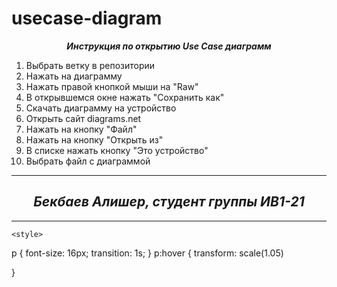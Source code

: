 # usecase-diagram
<html>
  <head>
<i><p align="center"><b>Инструкция по открытию <i>Use Case диаграмм</i> </b></p></i>
  </head>
  <body>
    <ol>
  <li> Выбрать ветку в репозитории </li>
  <li> Нажать на диаграмму </li>
  <li> Нажать правой кнопкой мыши на "Raw" </li>
  <li> В открывшемся окне нажать "Сохранить как" </li>
  <li> Скачать диаграмму на устройство </li>
  <li> Открыть сайт diagrams.net </li>
  <li> Нажать на кнопку "Файл" </li>
  <li> Нажать на кнопку "Открыть из" </li>
  <li> В списке нажать кнопку "Это устройство" </li>
  <li> Выбрать файл с диаграммой </li>
</ol>
<hr>
<h2 align="center"><i>Бекбаев Алишер, студент группы ИВ1-21</i></h2>
<hr>
    
    <style>
p {
font-size: 16px;
transition: 1s;
}
p:hover {
transform: scale(1.05)

}
</style>
  </body>
  </html>
